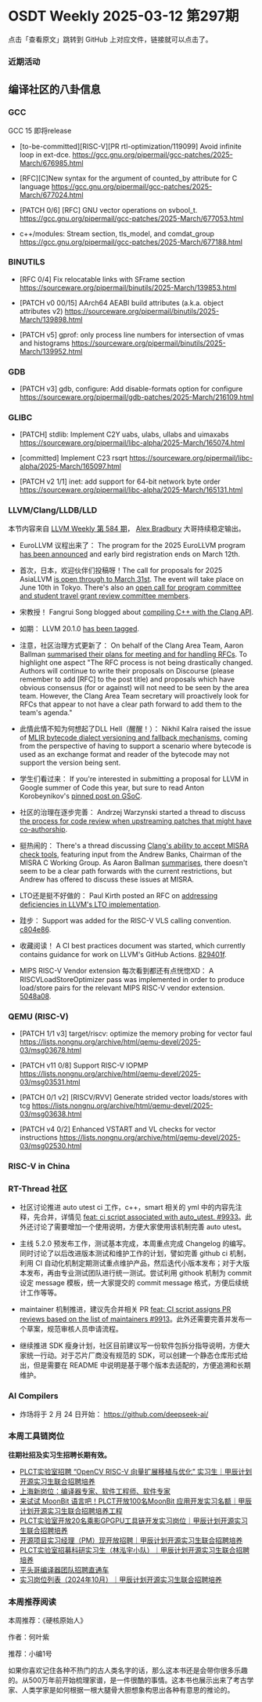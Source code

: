# OSDT Weekly 2025-03-12 第297期

点击「查看原文」跳转到 GitHub 上对应文件，链接就可以点击了。

### 近期活动

## 编译社区的八卦信息

### GCC

GCC 15 即将release
- [to-be-committed][RISC-V][PR rtl-optimization/119099] Avoid infinite loop in ext-dce.
    https://gcc.gnu.org/pipermail/gcc-patches/2025-March/676985.html

- [RFC][C]New syntax for the argument of counted_by attribute for C language
    https://gcc.gnu.org/pipermail/gcc-patches/2025-March/677024.html

- [PATCH 0/6] [RFC] GNU vector operations on svbool_t.
    https://gcc.gnu.org/pipermail/gcc-patches/2025-March/677053.html

- c++/modules: Stream section, tls_model, and comdat_group
    https://gcc.gnu.org/pipermail/gcc-patches/2025-March/677188.html

### BINUTILS

- [RFC 0/4] Fix relocatable links with SFrame section
    https://sourceware.org/pipermail/binutils/2025-March/139853.html

- [PATCH v0 00/15] AArch64 AEABI build attributes (a.k.a. object attributes v2)
    https://sourceware.org/pipermail/binutils/2025-March/139898.html

- [PATCH v5] gprof: only process line numbers for intersection of vmas and histograms
    https://sourceware.org/pipermail/binutils/2025-March/139952.html

### GDB

- [PATCH v3] gdb, configure: Add disable-formats option for configure
    https://sourceware.org/pipermail/gdb-patches/2025-March/216109.html

### GLIBC

- [PATCH] stdlib: Implement C2Y uabs, ulabs, ullabs and uimaxabs
    https://sourceware.org/pipermail/libc-alpha/2025-March/165074.html

- [committed] Implement C23 rsqrt
    https://sourceware.org/pipermail/libc-alpha/2025-March/165097.html

- [PATCH v2 1/1] inet: add support for 64-bit network byte order
    https://sourceware.org/pipermail/libc-alpha/2025-March/165131.html

### LLVM/Clang/LLDB/LLD

本节内容来自 [LLVM Weekly 第 584 期](http://llvmweekly.org/issue/584)，
[Alex Bradbury](https://www.linkedin.com/in/alex-bradbury/) 大哥持续稳定输出。

* EuroLLVM 议程出来了： The program for the 2025 EuroLLVM program [has been announced](https://discourse.llvm.org/t/announcing-the-2025-eurollvm-program/84931)
and early bird registration ends on March 12th.

* 首次，日本，欢迎伙伴们投稿呀！The call for proposals for 2025 AsiaLLVM [is open through to March 31st](https://discourse.llvm.org/t/2025-asiallvm-call-for-proposals/85033).  The event will take place on June 10th in Tokyo. There's also an [open call for program committee and student travel grant review committee members](https://discourse.llvm.org/t/call-out-for-2025-asiallvm-program-committee-and-student-travel-grant-reviewers/84987).

* 宋教授！ Fangrui Song blogged about [compiling C++ with the Clang API](https://maskray.me/blog/2025-03-09-compiling-c++-with-clang-api).

* 如期： LLVM 20.1.0 [has been tagged](https://discourse.llvm.org/t/20-1-0-has-been-tagged/84973).

* 注意，社区治理方式更新了： On behalf of the Clang Area Team, Aaron Ballman [summarised their plans for meeting and for handling RFCs](https://discourse.llvm.org/t/clang-area-team-initial-communication/85066).  To highlight one aspect "The RFC process is not being drastically changed.  Authors will continue to write their proposals on Discourse (please remember to add [RFC] to the post title) and proposals which have obvious consensus (for or against) will not need to be seen by the area team. However, the Clang Area Team secretary will proactively look for RFCs that appear to not have a clear path forward to add them to the team's agenda."

* 此情此情不知为何想起了DLL Hell（醒醒！）： Nikhil Kalra raised the issue of [MLIR bytecode dialect versioning and fallback mechanisms](https://discourse.llvm.org/t/rfc-bytecode-op-fallback-path/84993), coming from the perspective of having to support a scenario where bytecode is used as an exchange format and reader of the bytecode may not support the version being sent.

* 学生们看过来： If you're interested in submitting a proposal for LLVM in Google summer of Code this year, but sure to read Anton Korobeynikov's [pinned post on GSoC](https://discourse.llvm.org/t/gsoc-2025-projects-proposals-and-other-information/85035).

* 社区的治理在逐步完善： Andrzej Warzynski started a thread to discuss [the process for code review when upstreaming patches that might have co-authorship](https://discourse.llvm.org/t/code-review-process-when-upstreaming-patches/84910).

* 挺热闹的： There's a thread discussing [Clang's ability to accept MISRA check tools](https://discourse.llvm.org/t/will-clang-frontend-plan-accept-misra-check-tools/84754), featuring input from the Andrew Banks, Chairman of the MISRA C Working Group. As Aaron Ballman [summarises](https://discourse.llvm.org/t/will-clang-frontend-plan-accept-misra-check-tools/84754/28), there doesn't seem to be a clear path forwards with the current restrictions, but Andrew has offered to discuss these issues at MISRA.

* LTO还是挺不好做的： Paul Kirth posted an RFC on [addressing deficiencies in LLVM's LTO implementation](https://discourse.llvm.org/t/rfc-addressing-deficiencies-in-llvm-s-lto-implementation/84999).

* 跬步： Support was added for the RISC-V VLS calling convention.
  [c804e86](https://github.com/llvm/llvm-project/commit/c804e86f558a).

* 收藏阅读！ A CI best practices document was started, which currently contains guidance for work on LLVM's GitHub Actions.
  [829401f](https://github.com/llvm/llvm-project/commit/829401fe3ca1).

* MIPS RISC-V Vendor extension 每次看到都还有点恍惚XD： A RISCVLoadStoreOptimizer pass was implemented in order to produce load/store pairs for the relevant MIPS RISC-V vendor extension.
  [5048a08](https://github.com/llvm/llvm-project/commit/5048a0858beb).

### QEMU (RISC-V)

- [PATCH 1/1 v3] target/riscv: optimize the memory probing for vector faul
    https://lists.nongnu.org/archive/html/qemu-devel/2025-03/msg03678.html

- [PATCH v11 0/8] Support RISC-V IOPMP
    https://lists.nongnu.org/archive/html/qemu-devel/2025-03/msg03531.html

- [PATCH 0/1 v2] [RISCV/RVV] Generate strided vector loads/stores with tcg
    https://lists.nongnu.org/archive/html/qemu-devel/2025-03/msg03638.html

- [PATCH v4 0/2] Enhanced VSTART and VL checks for vector instructions
    https://lists.nongnu.org/archive/html/qemu-devel/2025-03/msg02530.html

### RISC-V in China

### RT-Thread 社区

- 社区讨论推进 auto utest ci 工作，c++，smart 相关的 yml 中的内容先注释，先合并，详情见 [feat: ci script associated with auto_utest. #9933](https://github.com/RT-Thread/rt-thread/pull/9933)。此外还讨论了需要增加一个使用说明，方便大家使用该机制完善 auto utest。

- 主线 5.2.0 预发布工作，测试基本完成，本周重点完成 Changelog 的编写。同时讨论了以后改进版本测试和维护工作的计划，譬如完善 github ci 机制，利用 CI 自动化机制定期测试重点维护产品，然后迭代小版本发布；对于大版本发布，再由专业测试团队进行统一测试。尝试利用 githook 机制为 commit 设定 message 模板，统一大家提交的 commit message 格式，方便后续统计工作等等。

- maintainer 机制推进，建议先合并相关 PR [feat: CI script assigns PR reviews based on the list of maintainers #9913](https://github.com/RT-Thread/rt-thread/pull/9913)。此外还需要完善并发布一个草案，规范审核人员申请流程。

- 继续推进 SDK 瘦身计划，社区目前建议写一份软件包拆分指导说明，方便大家统一行动。对于芯片厂商没有规范的 SDK，可以创建一个静态仓库形式给出，但是需要在 README 中说明是基于哪个版本去适配的，方便追溯和长期维护。

### AI Compilers

- 炸场将于 2 月 24 日开始： https://github.com/deepseek-ai/

### 本周工具链岗位

**往期社招及实习生招聘长期有效。**

- [PLCT实验室招聘 “OpenCV RISC-V 向量扩展移植与优化” 实习生｜甲辰计划开源实习生联合招聘培养](https://mp.weixin.qq.com/s/NSFIlymcfe_gJBmJXK0Zng)
- [上海新岗位：编译器专家、软件工程师、软件专家](https://mp.weixin.qq.com/s/pX2R3znrPCxdsOLVg9YVXA)
- [来试试 MoonBit 语言吧！PLCT开放100名MoonBit 应用开发实习名额｜甲辰计划开源实习生联合招聘培养工程](https://mp.weixin.qq.com/s/VUwXNvYzharpK6Aou4hssw)
- [PLCT实验室开放20名乘影GPGPU工具链开发实习岗位｜甲辰计划开源实习生联合招聘培养](https://mp.weixin.qq.com/s/DalDbZYiP2IFALvB2Wwb6w)
- [开源项目实习经理（PM）现开放招聘｜甲辰计划开源实习生联合招聘培养](https://mp.weixin.qq.com/s/9uIxvaMOVjsbcGjHbidvgg)
- [PLCT实验室招募科研实习生（林泓宇小队）｜甲辰计划开源实习生联合招聘培养](https://mp.weixin.qq.com/s/8XtWlfBF9RxUoUCHskQpPw)
- [平头哥编译器团队招聘直通车](https://mp.weixin.qq.com/s/fRFWolihmi05hTuBvI8u2g)
- [实习岗位列表（2024年10月）｜甲辰计划开源实习生联合招聘培养](https://mp.weixin.qq.com/s/UCcsvhw6Kxw3EQOd0JVlUg)

### 本周推荐阅读

本周推荐：《硬核原始人》

作者：何叶紫

推荐：小编1号

如果你喜欢记住各种不热门的古人类名字的话，那么这本书还是会带你很多乐趣的。从500万年前开始梳理家谱，是一件很酷的事情。这本书也展示出来了考古学家、人类学家是如何根据一根大腿骨大胆想象构思出各种有意思的推论的。
